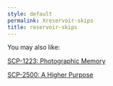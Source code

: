 ```yaml
---
style: default
permalink: Xreservoir-skips
title: reservoir-skips
---
```

You may also like:

[SCP-1223: Photographic Memory](http://scp-wiki.net/scp-1223)

[SCP-2500: A Higher Purpose](http://scp-wiki.net/scp-2500)
